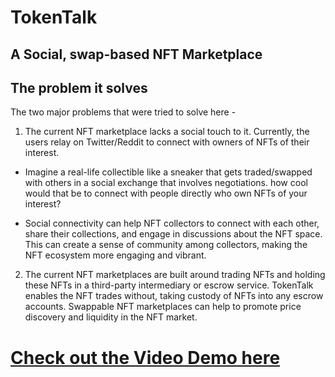 # TokenTalk
## A Social, swap-based  NFT Marketplace

## The problem it solves

The two major problems that were tried to solve here -

1.  The current NFT marketplace lacks a social touch to it. Currently, the users relay on Twitter/Reddit to connect with owners of NFTs of their interest. 

- Imagine a real-life collectible like a sneaker that gets traded/swapped with others in a social exchange that involves negotiations. how cool would that be to connect with people directly who own NFTs of your interest?

- Social connectivity can help NFT collectors to connect with each other, share their collections, and engage in discussions about the NFT space. This can create a sense of community among collectors, making the NFT ecosystem more engaging and vibrant.

2. The current NFT marketplaces are built around trading NFTs and holding these NFTs in a third-party intermediary or escrow service.
TokenTalk enables the NFT trades without, taking custody of NFTs into any escrow accounts.
Swappable NFT marketplaces can help to promote price discovery and liquidity in the NFT market.

 # [Check out the Video Demo here](https://www.loom.com/share/50779520e24f44988f4d756e820bbe27)